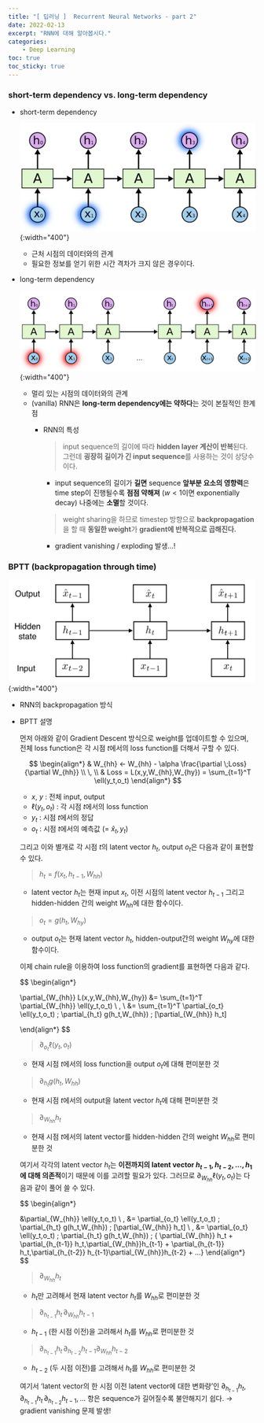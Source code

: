 ```yaml
---
title: "[ 딥러닝 ]  Recurrent Neural Networks - part 2"
date: 2022-02-13
excerpt: "RNN에 대해 알아봅시다."
categories: 
    - Deep Learning
toc: true
toc_sticky: true
---
```



### short-term dependency vs. long-term dependency

- short-term dependency
    
    ![Untitled](/assets/images/posts/deep_learning/rnn/3.png){:width="400"}
    
    - 근처 시점의 데이터와의 관계
    - 필요한 정보를 얻기 위한 시간 격차가 크지 않은 경우이다.
- long-term dependency
    
    ![Untitled](/assets/images/posts/deep_learning/rnn/4.png){:width="400"}
    
    - 멀리 있는 시점의 데이터와의 관계
    - (vanilla) RNN은 **long-term dependency에는 약하다**는 것이 본질적인 한계점
        - RNN의 특성
            
            > input sequence의 길이에 따라 **hidden layer 계산이 반복**된다. 그런데 **굉장히 길이가 긴 input sequence**를 사용하는 것이 상당수이다.
            

            - input sequence의 길이가 **길면** sequence **앞부분 요소의 영향력**은 time step이 진행될수록 **점점 약해져** ($w<1$이면 exponentially decay) 나중에는 **소멸**할 것이다.
            
            > weight sharing을 하므로 timestep 방향으로 **backpropagation**을 할 때 **동일한 weight**가 **gradient에 반복적으로 곱해진다.**
            

            - gradient vanishing / exploding 발생...!

### BPTT (backpropagation through time)

![Untitled](/assets/images/posts/deep_learning/rnn/1.png){:width="400"}

- RNN의 backpropagation 방식
- BPTT 설명
    
    먼저 아래와 같이 Gradient Descent 방식으로  weight를 업데이트할 수 있으며, 전체 loss function은 각 시점 $t$에서의 loss function를 더해서 구할 수 있다.
    
    $$
    \begin{align*}
    & W_{hh} ← W_{hh} - \alpha \frac{\partial \;Loss}{\partial W_{hh}}
    \\ \, \\
    & Loss = L(x,y,W_{hh},W_{hy}) = \sum_{t=1}^T \ell(y_t,o_t) 
    \end{align*}
    $$
    
    - $x$, $y$ : 전체 input, output
    - $\ell(y_t,o_t)$ : 각 시점 $t$에서의 loss function
    - $y_t$ : 시점 $t$에서의 정답
    - $o_t$ : 시점 $t$에서의 예측값 (= $\hat{x}_t, y_t$)
    
    그리고 이와 별개로 각 시점 $t$의 latent vector $h_t$, output $o_t$은 다음과 같이 표현할 수 있다.
    
    > $h_t=f(x_t,h_{t-1},W_{hh})$
    
    - latent vector $h_t$는 현재 input $x_t$, 이전 시점의 latent vector $h_{t-1}$ 그리고 hidden-hidden 간의 weight $W_{hh}$에 대한 함수이다.
    
    > $o_t=g(h_t,W_{hy})$
    
    - output $o_t$는 현재 latent vector $h_t$, hidden-output간의 weight $W_{hy}$에 대한 함수이다.
    
    이제 chain rule을 이용하여 loss function의 gradient를 표현하면 다음과 같다.
    
    $$
    \begin{align*}
    
    \partial_{W_{hh}} L(x,y,W_{hh},W_{hy}) 
    &= \sum_{t=1}^T \partial_{W_{hh}} \ell(y_t,o_t)
    \\ \, \\
    &= \sum_{t=1}^T \partial_{o_t} \ell(y_t,o_t) \; \partial_{h_t} g(h_t,W_{hh}) \; [\partial_{W_{hh}} h_t]
    
    \end{align*}
    $$
    
    > $\partial_{o_t}\ell(y_t,o_t)$
    
    - 현재 시점 $t$에서의 loss function을 output $o_t$에 대해 편미분한 것
    
    > $\partial_{h_t}g(h_t,W_{hh})$
    
    - 현재 시점 $t$에서의 output을 latent vector $h_t$에 대해 편미분한 것
    
    > $\partial_{W_{hh}}h_t$
    
    - 현재 시점 $t$에서의 latent vector를 hidden-hidden 간의 weight $W_{hh}$로 편미분한 것
    
    여기서 각각의 latent vector $h_t$는 **이전까지의 latent vector $h_{t-1},h_{t-2},...,h_1$에 대해 의존적**이기 때문에 이를 고려할 필요가 있다.  그러므로 $\partial_{W_{hh}} \ell(y_t,o_t)$는 다음과 같이 풀어 쓸 수 있다.
    
    $$
    \begin{align*}
    
    &\partial_{W_{hh}} \ell(y_t,o_t)
    \\ \,
    &= \partial_{o_t} \ell(y_t,o_t) \; \partial_{h_t} g(h_t,W_{hh}) \; [\partial_{W_{hh}} h_t]
    \\ \,
    &= \partial_{o_t} \ell(y_t,o_t) \; \partial_{h_t} g(h_t,W_{hh}) \; 
    \{ \partial_{W_{hh}} h_t + \partial_{h_{t-1}} h_t\,\partial_{W_{hh}}h_{t-1} +
    \partial_{h_{t-1}} h_t\,\partial_{h_{t-2}} h_{t-1}\partial_{W_{hh}}h_{t-2} + ...\}
    \end{align*}
    $$
    
    > $\partial_{W_{hh}}h_t$
    
    - $h_t$만 고려해서 현재 latent vector $h_t$를 $W_{hh}$로 편미분한 것
    
    > $\partial_{h_{t-1}} h_t\,\partial_{W_{hh}}h_{t-1}$
    
    - $h_{t-1}$ (한 시점 이전)을 고려해서 $h_t$를 $W_{hh}$로 편미분한 것
    
    > $\partial_{h_{t-1}} h_t\,\partial_{h_{t-2}} h_{t-1}\partial_{W_{hh}}h_{t-2}$
    
    - $h_{t-2}$ (두 시점 이전)를 고려해서 $h_t$를 $W_{hh}$로 편미분한 것
    
    여기서 ‘latent vector의 한 시점 이전 latent vector에 대한 변화량’인 $\partial_{h_{t-1}} h_t,\;
    \partial_{h_{t-1}} h_t\,\partial_{h_{t-2}} h_{t-1},...$ 항은 sequence가 길어질수록 불안해지기 쉽다. 
    → gradient vanishing 문제 발생!
    

